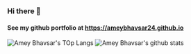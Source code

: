 ### Hi there 👋

#### See my github portfolio at https://ameybhavsar24.github.io
![Amey Bhavsar's TOp Langs](https://github-readme-stats.vercel.app/api/top-langs/?username=ameybhavsar24&layout=compact&show_icons=true&title_color=fff&icon_color=79ff97&text_color=bfbfbf&bg_color=151515) ![Amey Bhavsar's github stats](https://github-readme-stats.vercel.app/api?username=ameybhavsar24&layout=compact&show_icons=true&title_color=fff&icon_color=79ff97&text_color=bfbfbf&bg_color=151515)
<!--
**ameybhavsar24/ameybhavsar24** is a ✨ _special_ ✨ repository because its `README.md` (this file) appears on your GitHub profile.

Here are some ideas to get you started:

- 🔭 I’m currently working on ...
- 🌱 I’m currently learning ...
- 👯 I’m looking to collaborate on ...
- 🤔 I’m looking for help with ...
- 💬 Ask me about ...
- 📫 How to reach me: ...
- 😄 Pronouns: ...
- ⚡ Fun fact: ...
-->
